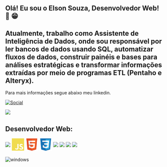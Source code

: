 ## Olá! Eu sou o Elson Souza, Desenvolvedor Web! 👋 😁<br>

## Atualmente, trabalho como Assistente de Inteligência de Dados, onde sou responsável por ler bancos de dados usando SQL, automatizar fluxos de dados, construir painéis e bases para análises estratégicas e transformar informações extraídas por meio de programas ETL (Pentaho e Alteryx).
Para mais informações segue abaixo meu linkedin.


[![Social](https://img.shields.io/badge/LinkedIn-0077B5?style=for-the-badge&logo=linkedin&logoColor=white)](https://www.linkedin.com/in/elson-souza-01a58a20a/)<br>

<div>
  <img padding= "120px" src="https://github-readme-stats.vercel.app/api/top-langs/?username=ElsonJS&theme=blue-green" />
</div>  

## Desenvolvedor Web:

<div>
  <img align="center" width="55" src="https://cdn.jsdelivr.net/gh/devicons/devicon/icons/php/php-original.svg"> 
  <img align="center" width="40" src="https://raw.githubusercontent.com/devicons/devicon/master/icons/javascript/javascript-plain.svg">
  <img align="center" width="40" src="https://raw.githubusercontent.com/devicons/devicon/master/icons/html5/html5-original.svg">
  <img align="center" width="40" src="https://raw.githubusercontent.com/devicons/devicon/master/icons/css3/css3-original.svg"> 
  <img align="center" width="40" src="https://cdn.jsdelivr.net/gh/devicons/devicon/icons/git/git-plain.svg">
  <img align="center" width="55" src="https://icons-for-free.com/iconfiles/png/128/mysql+original-1324760553631052838.png">
  <img align="center" width="65" src="https://cdn.jsdelivr.net/gh/devicons/devicon/icons/oracle/oracle-original.svg">
  <img align="center" width="55" src="https://cdn.jsdelivr.net/gh/devicons/devicon/icons/bootstrap/bootstrap-original-wordmark.svg">
</div><br>

<div>
  <img align="center" alt="windows" src="https://img.shields.io/badge/Windows-0078D6?style=for-the-badge&logo=windows&logoColor=white">
</div>
